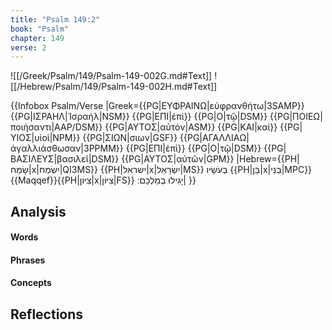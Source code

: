 ```yaml
---
title: "Psalm 149:2"
book: "Psalm"
chapter: 149
verse: 2
---
```

![[/Greek/Psalm/149/Psalm-149-002G.md#Text]]
![[/Hebrew/Psalm/149/Psalm-149-002H.md#Text]]

{{Infobox Psalm/Verse 
|Greek={{PG|ΕΥΦΡΑΙΝΩ|εὐφρανθήτω|3SAMP}} {{PG|ΙΣΡΑΗΛ|Ἰσραήλ|NSM}} {{PG|ΕΠΙ|ἐπὶ}} {{PG|Ο|τῷ|DSM}} {{PG|ΠΟΙΕΩ|ποιήσαντι|AAP/DSM}} {{PG|ΑΥΤΟΣ|αὐτόν|ASM}} {{PG|ΚΑΙ|καὶ}} {{PG|ΥΙΟΣ|υἱοὶ|NPM}} {{PG|ΣΙΩΝ|σιων|GSF}} {{PG|ΑΓΑΛΛΙΑΩ|ἀγαλλιάσθωσαν|3PPMM}} {{PG|ΕΠΙ|ἐπὶ}} {{PG|Ο|τῷ|DSM}} {{PG|ΒΑΣΙΛΕΥΣ|βασιλεῖ|DSM}} {{PG|ΑΥΤΟΣ|αὐτῶν|GPM}}
|Hebrew={{PH|שָׂמַח|x|יִשְׂמַח|QI3MS}} {{PH|ישראל|x|יִשְׂרָאֵל|MS}}
בְּעֹשָׂיו
{{PH|בֵּן|x|בְּנֵי|MPC}}{{Maqqef}}{{PH|צִיּוֹן|x|צִיּוֹן|FS}}
יָגִילוּ
בְמַלְכָּם
׃|
}}

## Analysis

#### Words

#### Phrases

#### Concepts

## Reflections

